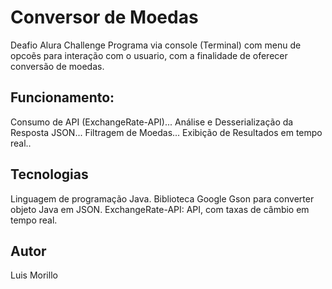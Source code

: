 # Conversor de Moedas
  Deafio Alura Challenge
  Programa via console (Terminal) com menu de opcoẽs para interação com o usuario,
  com a finalidade de oferecer conversão de moedas.

## Funcionamento:
  Consumo de API (ExchangeRate-API)...
  Análise e Desserialização da Resposta JSON...
  Filtragem de Moedas...
  Exibição de Resultados em tempo real..

## Tecnologias
  Linguagem de programação Java.
  Biblioteca Google Gson para converter objeto Java em JSON.
  ExchangeRate-API: API, com taxas de câmbio em tempo real.
  
## Autor
  Luis Morillo
